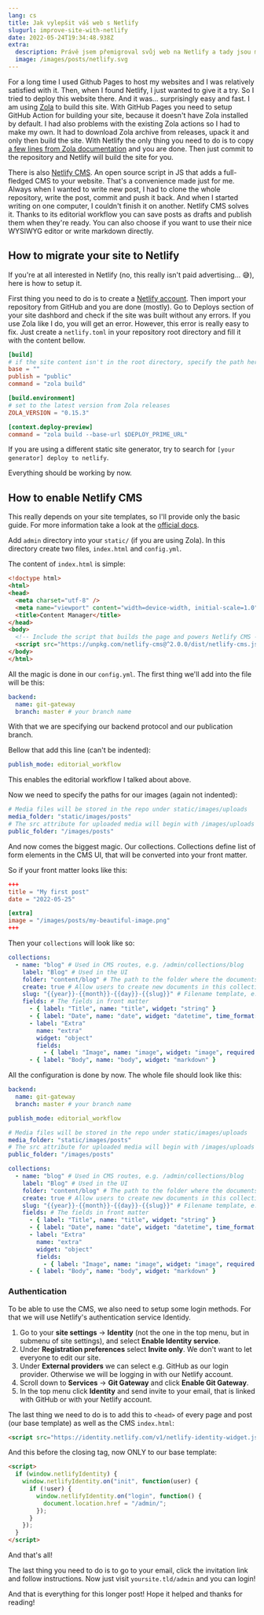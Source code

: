 ```yaml
---
lang: cs
title: Jak vylepšit váš web s Netlify
slugurl: improve-site-with-netlify
date: 2022-05-24T19:34:48.938Z
extra:
  description: Právě jsem přemigroval svůj web na Netlify a tady jsou mé myšlenky.
  image: /images/posts/netlify.svg
---
```

For a long time I used Github Pages to host my websites and I was relatively satisfied with it. Then, when I found Netlify, I just wanted to give it a try. So I tried to deploy this website there. And it was... surprisingly easy and fast. I am using [Zola](https://www.getzola.org/) to build this site. With GitHub Pages you need to setup GitHub Action for building your site, because it doesn't have Zola installed by default. I had also problems with the existing Zola actions so I had to make my own. It had to download Zola archive from releases, upack it and only then build the site. With Netlify the only thing you need to do is to copy [a few lines from Zola documentation](https://www.getzola.org/documentation/deployment/netlify/) and you are done. Then just commit to the repository and Netlify will build the site for you.

There is also [Netlify CMS](https://www.netlifycms.org/). An open source script in JS that adds a full-fledged CMS to your website. That's a convenience made just for me. Always when I wanted to write new post, I had to clone the whole repository, write the post, commit and push it back. And when I started writing on one computer, I couldn't finish it on another. Netlify CMS solves it. Thanks to its editorial workflow you can save posts as drafts and publish them when they're ready. You can also choose if you want to use their nice WYSIWYG editor or write markdown directly.

## How to migrate your site to Netlify

If you're at all interested in Netlify (no, this really isn't paid advertising... 😅️), here is how to setup it.

First thing you need to do is to create a [Netlify account](https://app.netlify.com/). Then import your repository from GitHub and you are done (mostly). Go to Deploys section of your site dashbord and check if the site was built without any errors. If you use Zola like I do, you will get an error. However, this error is really easy to fix. Just create a `netlify.toml` in your repository root directory and fill it with the content bellow.

```toml
[build]
# if the site content isn't in the root directory, specify the path here
base = ""
publish = "public"
command = "zola build"

[build.environment]
# set to the latest version from Zola releases
ZOLA_VERSION = "0.15.3"

[context.deploy-preview]
command = "zola build --base-url $DEPLOY_PRIME_URL"
```

If you are using a different static site generator, try to search for `[your generator] deploy to netlify`.

Everything should be working by now.

## How to enable Netlify CMS

This really depends on your site templates, so I'll provide only the basic guide. For more information take a look at the [official docs](https://www.netlifycms.org/docs/).

Add `admin` directory into your `static/` (if you are using Zola). In this directory create two files, `index.html` and `config.yml`.

The content of `index.html` is simple:

```html
<!doctype html>
<html>
<head>
  <meta charset="utf-8" />
  <meta name="viewport" content="width=device-width, initial-scale=1.0" />
  <title>Content Manager</title>
</head>
<body>
  <!-- Include the script that builds the page and powers Netlify CMS -->
  <script src="https://unpkg.com/netlify-cms@^2.0.0/dist/netlify-cms.js"></script>
</body>
</html>
```

All the magic is done in our `config.yml`. The first thing we'll add into the file will be this:

```yaml
backend:
  name: git-gateway
  branch: master # your branch name
```

With that we are specifying our backend protocol and our publication branch.

Bellow that add this line (can't be indented):

```yaml
publish_mode: editorial_workflow
```

This enables the editorial workflow I talked about above.

Now we need to specify the paths for our images (again not indented):

```yaml
# Media files will be stored in the repo under static/images/uploads
media_folder: "static/images/posts"
# The src attribute for uploaded media will begin with /images/uploads
public_folder: "/images/posts"
```

And now comes the biggest magic. Our collections. Collections define list of form elements in the CMS UI, that will be converted into your front matter.

So if your front matter looks like this:

```toml
+++
title = "My first post"
date = "2022-05-25"

[extra]
image = "/images/posts/my-beautiful-image.png"
+++
```

Then your `collections` will look like so:

```yaml
collections:
  - name: "blog" # Used in CMS routes, e.g. /admin/collections/blog
    label: "Blog" # Used in the UI
    folder: "content/blog" # The path to the folder where the documents are stored
    create: true # Allow users to create new documents in this collection
    slug: "{{year}}-{{month}}-{{day}}-{{slug}}" # Filename template, e.g. YYYY-MM-DD-title.md
    fields: # The fields in front matter
      - { label: "Title", name: "title", widget: "string" }
      - { label: "Date", name: "date", widget: "datetime", time_format: false }
      - label: "Extra"
        name: "extra"
        widget: "object"
        fields:
          - { label: "Image", name: "image", widget: "image", required: false }
      - { label: "Body", name: "body", widget: "markdown" }
```

All the configuration is done by now. The whole file should look like this:

```yaml
backend:
  name: git-gateway
  branch: master # your branch name

publish_mode: editorial_workflow

# Media files will be stored in the repo under static/images/uploads
media_folder: "static/images/posts"
# The src attribute for uploaded media will begin with /images/uploads
public_folder: "/images/posts"

collections:
  - name: "blog" # Used in CMS routes, e.g. /admin/collections/blog
    label: "Blog" # Used in the UI
    folder: "content/blog" # The path to the folder where the documents are stored
    create: true # Allow users to create new documents in this collection
    slug: "{{year}}-{{month}}-{{day}}-{{slug}}" # Filename template, e.g. YYYY-MM-DD-title.md
    fields: # The fields in front matter
      - { label: "Title", name: "title", widget: "string" }
      - { label: "Date", name: "date", widget: "datetime", time_format: false }
      - label: "Extra"
        name: "extra"
        widget: "object"
        fields:
          - { label: "Image", name: "image", widget: "image", required: false }
      - { label: "Body", name: "body", widget: "markdown" }
```

### Authentication

To be able to use the CMS, we also need to setup some login methods. For that we will use Netlify's authentication service Identidy.

1. Go to your **site settings** → **Identity** (not the one in the top menu, but in submenu of site settings), and select **Enable Identity service**.
2. Under **Registration preferences** select **Invite only**. We don't want to let everyone to edit our site.
3. Under **External providers** we can select e.g. GitHub as our login provider. Otherwise we will be logging in with our Netlify account.
4. Scroll down to **Services** → **Git Gateway** and click **Enable Git Gateway**.
5. In the top menu click **Identity** and send invite to your email, that is linked with GitHub or with your Netlify account.

The last thing we need to do is to add this to `<head>` of every page and post (our base template) as well as the CMS `index.html`:

```html
<script src="https://identity.netlify.com/v1/netlify-identity-widget.js"></script>
```

And this before the closing </body> tag, now ONLY to our base template:

```html
<script>
  if (window.netlifyIdentity) {
    window.netlifyIdentity.on("init", function(user) {
      if (!user) {
        window.netlifyIdentity.on("login", function() {
          document.location.href = "/admin/";
        });
      }
    });
  }
</script>
```

And that's all!

The last thing you need to do is to go to your email, click the invitation link and follow instructions. Now just visit `yoursite.tld/admin` and you can login!

And that is everything for this longer post! Hope it helped and thanks for reading!